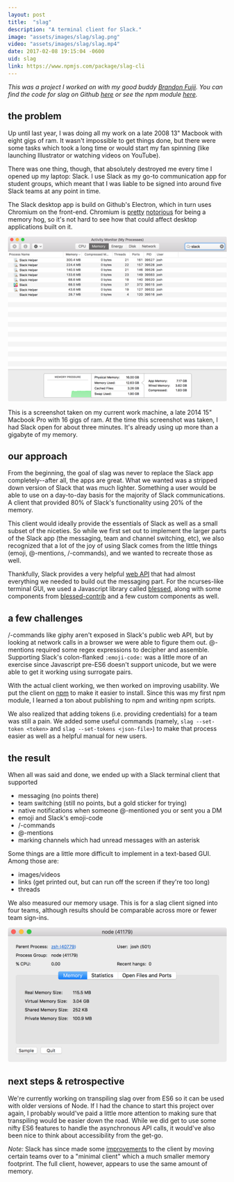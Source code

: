 ```yaml
---
layout: post
title:  "slag"
description: "A terminal client for Slack."
image: "assets/images/slag/slag.png"
video: "assets/images/slag/slag.mp4"
date: 2017-02-08 19:15:04 -0600
uid: slag
link: https://www.npmjs.com/package/slag-cli
---
```

*This was a project I worked on with my good buddy [Brandon Fujii](http://www.brandonfujii.com). You can find the code for slag on Github [here](https://github.com/thehandsomepanther/slag) or see the npm module [here](https://www.npmjs.com/package/slag-cli).*

## the problem

Up until last year, I was doing all my work on a late 2008 13" Macbook with eight gigs of ram. It wasn't impossible to get things done, but there were some tasks which took a long time or would start my fan spinning (like launching Illustrator or watching videos on YouTube).

There was one thing, though, that absolutely destroyed me every time I opened up my laptop: Slack. I use Slack as my go-to communication app for student groups, which meant that I was liable to be signed into around five Slack teams at any point in time.

The Slack desktop app is build on Github's Electron, which in turn uses Chromium on the front-end. Chromium is [pretty](http://unix.stackexchange.com/questions/140153/how-to-reduce-chromes-virtual-memory-usage/338111#338111) [notorious](https://bugs.chromium.org/p/chromium/issues/detail?id=393395) for being a memory hog, so it's not hard to see how that could affect desktop applications built on it.

<img src="/assets/images/slag/activity-monitor.png">

This is a screenshot taken on my current work machine, a late 2014 15" Macbook Pro with 16 gigs of ram. At the time this screenshot was taken, I had Slack open for about three minutes. It's already using up more than a gigabyte of my memory.

## our approach

From the beginning, the goal of slag was never to replace the Slack app completely--after all, the apps are great. What we wanted was a stripped down version of Slack that was much lighter. Something a user would be able to use on a day-to-day basis for the majority of Slack communications. A client that provided 80% of Slack's functionality using 20% of the memory.

This client would ideally provide the essentials of Slack as well as a small subset of the niceties. So while we first set out to implement the larger parts of the Slack app (the messaging, team and channel switching, etc), we also recognized that a lot of the joy of using Slack comes from the little things (emoji, @-mentions, /-commands), and we wanted to recreate those as well.

Thankfully, Slack provides a very helpful [web API](https://api.slack.com/web) that had almost everything we needed to build out the messaging part. For the ncurses-like terminal GUI, we used a Javascript library called [blessed](https://github.com/chjj/blessed), along with some components from [blessed-contrib](https://github.com/yaronn/blessed-contrib) and a few custom components as well.

## a few challenges

/-commands like giphy aren't exposed in Slack's public web API, but by looking at network calls in a browser we were able to figure them out. @-mentions required some regex expressions to decipher and assemble. Supporting Slack's colon-flanked `:emoji-code:` was a little more of an exercise since Javascript pre-ES6 doesn't support unicode, but we were able to get it working using surrogate pairs.

With the actual client working, we then worked on improving usability. We put the client on [npm](https://www.npmjs.com/package/slag-cli) to make it easier to install. Since this was my first npm module, I learned a ton about publishing to npm and writing npm scripts.

We also realized that adding tokens (i.e. providing credentials) for a team was still a pain. We added some useful commands (namely, `slag --set-token <token>` and `slag --set-tokens <json-file>`) to make that process easier as well as a helpful manual for new users.

## the result

When all was said and done, we ended up with a Slack terminal client that supported
- messaging (no points there)
- team switching (still no points, but a gold sticker for trying)
- native notifications when someone @-mentioned you or sent you a DM
- emoji and Slack's emoji-code
- /-commands
- @-mentions
- marking channels which had unread messages with an asterisk

Some things are a little more difficult to implement in a text-based GUI. Among those are:
- images/videos
- links (get printed out, but can run off the screen if they're too long)
- threads

We also measured our memory usage. This is for a slag client signed into four teams, although results should be comparable across more or fewer team sign-ins.

<img src="/assets/images/slag/memory.png">

## next steps & retrospective

We're currently working on transpiling slag over from ES6 so it can be used with older versions of Node. If I had the chance to start this project over again, I probably would've paid a little more attention to making sure that transpiling would be easier down the road. While we did get to use some nifty ES6 features to handle the asynchronous API calls, it would've also been nice to think about accessibility from the get-go.

*Note:* Slack has since made some [improvements](https://slack.engineering/reducing-slacks-memory-footprint-4480fec7e8eb#.79f8z8m33) to the client by moving certain teams over to a "minimal client" which a much smaller memory footprint. The full client, however, appears to use the same amount of memory.
